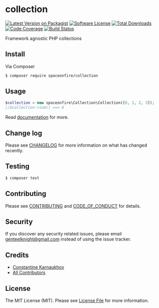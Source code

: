 # collection

[![Latest Version on Packagist][ico-version]][link-packagist]
[![Software License][ico-license]](LICENSE.md)
[![Total Downloads][ico-downloads]][link-downloads]
[![Code Coverage][ico-coverage]][link-actions]
[![Build Status][ico-build-status]][link-actions]

Framework agnostic PHP collections

## Install

Via Composer

```bash
$ composer require spaceonfire/collection
```

## Usage

```php
$collection = new spaceonfire\Collection\Collection([0, 1, 2, 3]);
//$collection->sum() === 6
```

Read [documentation](./docs/README.md) for more.

## Change log

Please see [CHANGELOG](CHANGELOG.md) for more information on what has changed recently.

## Testing

```bash
$ composer test
```

## Contributing

Please see [CONTRIBUTING](CONTRIBUTING.md) and [CODE_OF_CONDUCT](CODE_OF_CONDUCT.md) for details.

## Security

If you discover any security related issues, please email genteelknight@gmail.com instead of using the issue tracker.

## Credits

- [Constantine Karnaukhov][link-author]
- [All Contributors][link-contributors]

## License

The MIT License (MIT). Please see [License File](LICENSE.md) for more information.

[ico-version]: https://img.shields.io/packagist/v/spaceonfire/collection.svg?style=flat-square
[ico-license]: https://img.shields.io/badge/license-MIT-brightgreen.svg?style=flat-square
[ico-downloads]: https://img.shields.io/packagist/dt/spaceonfire/collection.svg?style=flat-square
[ico-coverage]: https://img.shields.io/endpoint?style=flat-square&url=https%3A%2F%2Fgist.githubusercontent.com%2Fhustlahusky%2Fd62607c1a2e4707959b0142e0ea876cd%2Fraw%2Fspaceonfire-collection.json
[ico-build-status]: https://github.com/spaceonfire/collection/workflows/Build%20Pipeline/badge.svg

[link-packagist]: https://packagist.org/packages/spaceonfire/collection
[link-downloads]: https://packagist.org/packages/spaceonfire/collection
[link-author]: https://github.com/hustlahusky
[link-contributors]: ../../contributors
[link-actions]: ../../actions
